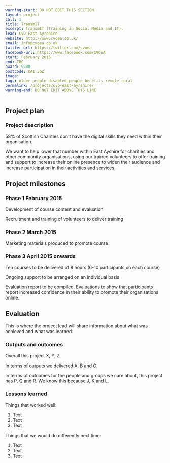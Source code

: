 ```yaml
---
warning-start: DO NOT EDIT THIS SECTION
layout: project
call: 1
title: TransmIT
excerpt: TransmIT (Training in Social Media and IT).
lead: CVO East Ayrshire
website: http://www.cvoea.co.uk/
email: info@cvoea.co.uk
twitter-url: https://twitter.com/cvoea
facebook-url: https://www.facebook.com/CVOEA
start: February 2015
end: TBC
award: 9200
postcode: KA1 3GZ
image:
tags: older-people disabled-people benefits remote-rural
permalink: /projects/cvo-east-ayrshire/
warning-end: DO NOT EDIT ABOVE THIS LINE
---
```


## Project plan

### Project description

58% of Scottish Charities don't have the digital skills they need within their organisation.

We want to help lower that number within East Ayshire for charities and other community organisations, using our trained volunteers to offer training and support to increase their online presence to widen their audience and increase participation in their activities and services.


## Project milestones

### Phase 1 February 2015

Development of course content and evaluation

Recruitment and training of volunteers to deliver training

### Phase 2 March 2015

Marketing materials produced to promote course

### Phase 3 April 2015 onwards

Ten courses to be delivered of 8 hours (6-10 participants on each course)

Ongoing support to be arranged on an individual basis

Evaluation report to be compiled. Evaluations to show that participants report increased confidence in their ability to promote their organisations online.

## Evaluation

This is where the project lead will share information about what was achieved and what was learned.

### Outputs and outcomes

Overall this project X, Y, Z.

In terms of outputs we delivered A, B and C.

In terms of outcomes for the people and groups we care about, this project has P, Q and R. We know this because J, K and L.

### Lessons learned

Things that worked well:

1. Text
2. Text
3. Text

Things that we would do differently next time:

1. Text
2. Text
3. Text
